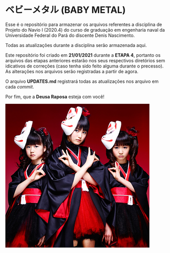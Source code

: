 # ベビーメタル (BABY METAL)

Esse é o repositório para armazenar os arquivos referentes a disciplina de Projeto do Navio I (2020.4) do curso de graduação em engenharia naval da Universidade Federal do Pará do discente Denis Nascimento.

Todas as atualizações durante a disciplina serão armazenada aqui.

Este repositório foi criado em **21/01/2021** durante a **ETAPA 4**, portanto os arquivos das etapas anteriores estarão nos seus respectivos diretórios sem idicativos de correções (caso tenha sido feito alguma durante o precesso). As alterações nos arquivos serão registradas a partir de agora.

O arquivo **UPDATES.md** registrará todas as atualizações nos arquivo em cada *commit*.

Por fim, que a **Deusa Raposa** esteja com você!

![Baby Metal](https://github.com/DenisNasc/projeto-navio-I/blob/master/baby-metal.jpg?raw=true)